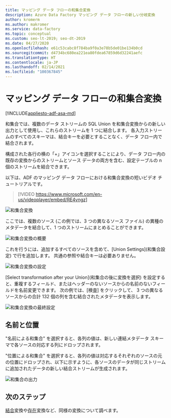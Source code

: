 ```yaml
---
title: マッピング データ フローの和集合変換
description: Azure Data Factory マッピング データ フローの新しい分岐変換
author: kromerm
ms.author: makromer
ms.service: data-factory
ms.topic: conceptual
ms.custom: seo-lt-2019; seo-dt-2019
ms.date: 04/27/2020
ms.openlocfilehash: e61c53cabc8f784ba9f0a3e78b5de01be134b0cd
ms.sourcegitcommit: d4734bc680ea221ea80fdea67859d6d32241aefc
ms.translationtype: HT
ms.contentlocale: ja-JP
ms.lasthandoff: 02/14/2021
ms.locfileid: "100367845"
---
```

# <a name="union-transformation-in-mapping-data-flow"></a>マッピング データ フローの和集合変換

[!INCLUDE[appliesto-adf-asa-md](includes/appliesto-adf-asa-md.md)]

和集合では、複数のデータ ストリームの SQL Union を和集合変換からの新しい出力として使用し、これらのストリームを 1 つに結合します。 各入力ストリームのすべてのスキーマは、結合キーを必要とすることなく、データ フロー内で結合されます。

構成された各行の横の「+」アイコンを選択することにより、データ フロー内の既存の変換からのストリームとソース データの両方を含む、設定テーブルの n 個のストリームを結合できます。

以下は、ADF のマッピング データ フローにおける和集合変換の短いビデオ チュートリアルです。

> [!VIDEO https://www.microsoft.com/en-us/videoplayer/embed/RE4vngz]

![和集合変換](media/data-flow/union.png "Union")

ここでは、複数のソース (この例では、3 つの異なるソース ファイル) の異種のメタデータを結合して、1 つのストリームにまとめることができます。

![和集合変換の概要](media/data-flow/union111.png "和集合 1")

これを行うには、追加するすべてのソースを含めて、[Union Settings]\(和集合設定\) で行を追加します。 共通の参照や結合キーは必要ありません。

![和集合変換の設定](media/data-flow/unionsettings.png "和集合の設定")

[Select transformation after your Union]\(和集合の後に変換を選択\) を設定すると、重複するフィールド、またはヘッダーのないソースからの名前のないフィールドを名前変更できます。 次の例では、[検査] をクリックして、 3 つの異なるソースからの合計 132 個の列を含む結合されたメタデータを表示します。

![和集合変換の最終設定](media/data-flow/union333.png "和集合 3")

## <a name="name-and-position"></a>名前と位置

"名前による和集合" を選択すると、各列の値は、新しい連結メタデータ スキーマで各ソースの対応する列にドロップされます。

"位置による和集合" を選択すると、各列の値は対応するそれぞれのソースの元の位置にドロップされ、以下に示すように、各ソースのデータが同じストリームに追加されたデータの新しい結合ストリームが生成されます。

![和集合の出力](media/data-flow/unionoutput.png "和集合の出力")

## <a name="next-steps"></a>次のステップ

[結合](data-flow-join.md)変換や[存在](data-flow-exists.md)変換など、同様の変換について調べます。
